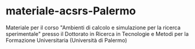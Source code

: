 # materiale-acsrs-Palermo
Materiale per il corso "Ambienti di calcolo e simulazione per la ricerca sperimentale" presso il Dottorato in Ricerca in Tecnologie e Metodi per la Formazione Universitaria (Università di Palermo)
